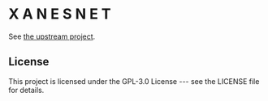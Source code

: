 # <strong> X A N E S N E T </strong>

See [the upstream project](https://github.com/NewcastleRSE/xray-spectroscopy-ml).

## License

This project is licensed under the GPL-3.0 License --- see the LICENSE file for
details.
